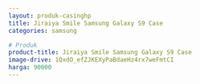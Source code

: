 ```yaml
---
layout: produk-casinghp
title: Jiraiya Smile Samsung Galaxy S9 Case
categories: samsung

# Produk
product-title: Jiraiya Smile Samsung Galaxy S9 Case
image-drive: 1QxdO_efZJKEXyPaBdaeHz4rx7weFmtCI
harga: 90000
---
```

